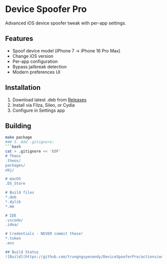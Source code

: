 # Device Spoofer Pro

Advanced iOS device spoofer tweak with per-app settings.

## Features
- Spoof device model (iPhone 7 → iPhone 16 Pro Max)
- Change iOS version
- Per-app configuration
- Bypass jailbreak detection
- Modern preferences UI

## Installation
1. Download latest .deb from [Releases](https://github.com/trungnguyenandy/DeviceSpooferPro/releases)
2. Install via Filza, Sileo, or Cydia
3. Configure in Settings app

## Building
```bash
make package
### 5. Add .gitignore:
```bash
cat > .gitignore << 'EOF'
# Theos
.theos/
packages/
obj/

# macOS
.DS_Store

# Build files
*.deb
*.dylib
*.mm

# IDE
.vscode/
.idea/

# Credentials - NEVER commit these!
*.token
.env

## Build Status
![Build](https://github.com/trungnguyenandy/DeviceSpooferPro/actions/workflows/build.yml/badge.svg)
